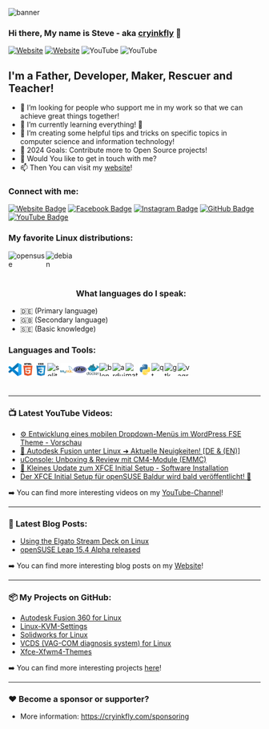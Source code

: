 ![banner](https://user-images.githubusercontent.com/79079633/126905669-37e79932-a515-4160-98c0-97a142130e10.png)


### Hi there, My name is Steve - aka [cryinkfly][about] 👋

[![Website](https://img.shields.io/website?label=cryinkfly.com&style=for-the-badge&url=https%3A%2F%2Fcryinkfly.com)](https://cryinkfly.com)
[![Website](https://img.shields.io/website?label=cryinkfly.de&style=for-the-badge&url=https%3A%2F%2Fcryinkfly.de)](https://cryinkfly.de)
![YouTube](https://img.shields.io/youtube/channel/subscribers/UCJO-EOBPtlVv5OycHkFPcRg?label=YouTube%20Subscribers&style=for-the-badge)
![YouTube](https://img.shields.io/github/stars/cryinkfly?style=for-the-badge)

## I'm a Father, Developer, Maker, Rescuer and Teacher!

- 🔭 I’m looking for people who support me in my work so that we can achieve great things together!
- 🌱 I’m currently learning everything! 🤣
- 📔 I’m creating some helpful tips and tricks on specific topics in computer science and information technology!
- 🥅 2024 Goals: Contribute more to Open Source projects!
- 💬 Would You like to get in touch with me?
- 📫 Then You can visit my <a href="https://cryinkfly.com">website</a>!

### Connect with me:

[<img src="https://img.shields.io/badge/Website-73ba25?style=for-the-badge&logo=website&logoColor=black" alt="Website Badge"/>][website]
[<img src="https://img.shields.io/badge/Facebook-blue?style=for-the-badge&logo=facebook&logoColor=white" alt="Facebook Badge"/>][facebook]
[<img src="https://img.shields.io/badge/Instagram-purple?style=for-the-badge&logo=instagram&logoColor=white" alt="Instagram Badge"/>][instagram]
[<img src="https://img.shields.io/badge/GitHub-black?style=for-the-badge&logo=github&logoColor=white" alt="GitHub Badge"/>][github]
[<img src="https://img.shields.io/badge/YouTube-red?style=for-the-badge&logo=youtube&logoColor=white" alt="YouTube Badge"/>][youtube]

### My favorite Linux distributions:

<a href="https://www.opensuse.org/" target="_blank" rel="nofollow noopener noreferrer"><img src="https://en.opensuse.org/images/f/f2/Button-laptop-colour.png" alt="opensuse" align="left" width="75" height="75"/> </a>
<a href="https://https://www.debian.org" target="_blank" rel="nofollow noopener noreferrer"><img src="https://www.debian.org/logos/diversity-2019.png" alt="debian" align="left" width="60" height="75"/> </a>

<br />
<br />
<br />

### What languages do I speak:

- 🇩🇪 (Primary language)
- 🇬🇧 (Secondary language)
- 🇸🇪 (Basic knowledge)

### Languages and Tools:

<a href="https://code.visualstudio.com/" target="_blank" rel="nofollow noopener noreferrer"><img src="https://raw.githubusercontent.com/github/explore/80688e429a7d4ef2fca1e82350fe8e3517d3494d/topics/visual-studio-code/visual-studio-code.png" alt="visual-studio-code" align="left" width="26" height="26"/> </a> 
<a href="https://www.w3.org/html/" target="_blank" rel="nofollow noopener noreferrer"> <img src="https://raw.githubusercontent.com/devicons/devicon/master/icons/html5/html5-original-wordmark.svg" alt="html5" align="left" width="26" height="26"/> </a> 
<a href="https://www.w3schools.com/css/" target="_blank" rel="nofollow noopener noreferrer"> <img src="https://raw.githubusercontent.com/devicons/devicon/master/icons/css3/css3-original-wordmark.svg" alt="css3" align="left" width="26" height="26"/> 
<a href="https://www.sqlite.org/" target="_blank" rel="nofollow noopener noreferrer"> <img src="https://www.vectorlogo.zone/logos/sqlite/sqlite-icon.svg" alt="sqlite" align="left" width="26" height="26"/> </a> 
<a href="https://www.mysql.com/" target="_blank" rel="nofollow noopener noreferrer"> <img src="https://raw.githubusercontent.com/devicons/devicon/master/icons/mysql/mysql-original-wordmark.svg" alt="mysql" align="left" width="26" height="26"/> </a>
<a href="https://www.php.net" target="_blank" rel="nofollow noopener noreferrer"> <img src="https://raw.githubusercontent.com/devicons/devicon/master/icons/php/php-original.svg" alt="php" align="left" width="26" height="26"/> </a>
<a href="https://www.docker.com/" target="_blank" rel="nofollow noopener noreferrer"> <img src="https://raw.githubusercontent.com/devicons/devicon/master/icons/docker/docker-original-wordmark.svg" alt="docker" align="left" width="26" height="26"/> </a> 
<a href="https://www.blender.org/" target="_blank" rel="nofollow noopener noreferrer"> <img src="https://download.blender.org/branding/community/blender_community_badge_white.svg" alt="blender" align="left" width="26" height="26"/> </a> 
<a href="https://www.arduino.cc/" target="_blank" rel="nofollow noopener noreferrer"><img src="https://cdn.worldvectorlogo.com/logos/arduino-1.svg" alt="arduino" align="left" width="26" height="26"/> </a> 
<a href="https://www.mathworks.com/" target="_blank" rel="nofollow noopener noreferrer"> <img src="https://upload.wikimedia.org/wikipedia/commons/2/21/Matlab_Logo.png" alt="matlab" align="left" width="26" height="26"/> </a>
<a href="https://www.python.org" target="_blank" rel="nofollow noopener noreferrer"> <img src="https://raw.githubusercontent.com/devicons/devicon/master/icons/python/python-original.svg" alt="python" align="left" width="26" height="26"/> </a> 
<a href="https://www.qt.io/" target="_blank" rel="nofollow noopener noreferrer"> <img src="https://upload.wikimedia.org/wikipedia/commons/0/0b/Qt_logo_2016.svg" alt="qt" align="left" width="26" height="26"/> </a> 
<a href="https://www.gtk.org/" target="_blank" rel="nofollow noopener noreferrer"> <img src="https://upload.wikimedia.org/wikipedia/commons/7/71/GTK_logo.svg" alt="gtk" align="left" width="26" height="26"/> </a> 
<a href="https://www.vagrantup.com/" target="_blank" rel="nofollow noopener noreferrer"> <img src="https://www.vectorlogo.zone/logos/vagrantup/vagrantup-icon.svg" alt="vagrant" align="left" width="26" height="26"/> </a>

<br />
<br />
<br />

---

### 📺 Latest YouTube Videos:
<!-- YOUTUBE:START -->
- [⚙️ Entwicklung eines mobilen Dropdown-Menüs im WordPress FSE Theme - Vorschau](https://www.youtube.com/watch?v=6lJkBbNyU24)
- [📢 Autodesk Fusion unter Linux ➜ Aktuelle Neuigkeiten! [DE &amp; &lpar;EN&rpar;]](https://www.youtube.com/watch?v=6UXxcDqQhew)
- [uConsole: Unboxing &amp; Review mit CM4-Module &lpar;EMMC&rpar;](https://www.youtube.com/watch?v=CxXrpCbFcLs)
- [📯 Kleines Update zum XFCE Initial Setup - Software Installation](https://www.youtube.com/watch?v=m-6TWWLegOU)
- [Der XFCE Initial Setup für openSUSE Baldur wird bald veröffentlicht! 🎳](https://www.youtube.com/watch?v=z6173AoWYSc)
<!-- YOUTUBE:END -->
  
➡️ You can find more interesting videos on my [YouTube-Channel]!
  
---

### 📕 Latest Blog Posts:

<!-- BLOG-POST-LIST:START -->
- [Using the Elgato Stream Deck on Linux](https://cryinkfly.com/using-the-elgato-stream-deck-on-linux/)
- [openSUSE Leap 15.4 Alpha released](https://cryinkfly.com/opensuse-leap-15-4-alpha-released/)
<!-- BLOG-POST-LIST:END -->
  
➡️ You can find more interesting blog posts on my [Website]!   
  
---
  
### 📦 My Projects on GitHub:
  
- [Autodesk Fusion 360 for Linux](https://github.com/cryinkfly/Autodesk-Fusion-360-for-Linux)
- [Linux-KVM-Settings](https://github.com/cryinkfly/Linux-KVM-Settings)
- [Solidworks for Linux](https://github.com/cryinkfly/SOLIDWORKS-for-Linux)
- [VCDS (VAG-COM diagnosis system) for Linux](https://github.com/cryinkfly/VCDS-VAG-COM-Diagnosis-system-for-Linux)
- [Xfce-Xfwm4-Themes](https://github.com/cryinkfly/Xfce-Xfwm4-Themes)

➡️ You can find more interesting projects [here](https://github.com/cryinkfly?tab=repositories)!

---
  
### ❤️ Become a sponsor or supporter?
  
- More information: https://cryinkfly.com/sponsoring

[Website]: https://cryinkfly.com
[about]: https://cryinkfly.com/about/
[facebook]: https://www.facebook.com/cryinkfly/
[instagram]: https://instagram.com/cryinkfly
[github]: https://github.com/cryinkfly/
[youtube]: https://www.youtube.com/channel/UCJO-EOBPtlVv5OycHkFPcRg
[YouTube-Channel]: https://www.youtube.com/channel/UCJO-EOBPtlVv5OycHkFPcRg
  
[Autodesk Fusion 360]: https://github.com/cryinkfly/Fusion-360---Linux-Wine-Version-
[SOLIDWORKS]: https://github.com/cryinkfly/SOLIDWORKS-Linux-Wine-Version-
[Rhino 3D]: https://github.com/cryinkfly/Rhino-3D---Linux-Wine-Version-
[DesignSpark Mechanical]: https://github.com/cryinkfly/DesignSpark-Mechanical---Linux-Wine-Version-
[FlashPrint]: https://github.com/cryinkfly/Flashprint---3D-Printer-Software
